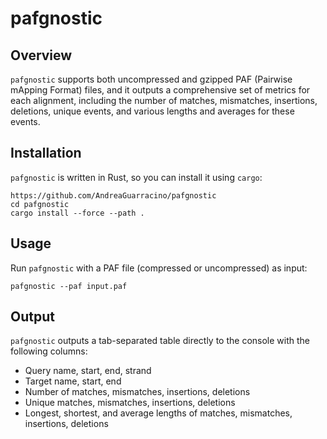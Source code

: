 # pafgnostic

## Overview
`pafgnostic` supports both uncompressed and gzipped PAF (Pairwise mApping Format) files, and it outputs a comprehensive set of metrics for each alignment, including the number of matches, mismatches, insertions, deletions, unique events, and various lengths and averages for these events.

## Installation

`pafgnostic` is written in Rust, so you can install it using `cargo`:

```shell
https://github.com/AndreaGuarracino/pafgnostic
cd pafgnostic
cargo install --force --path .
```

## Usage
Run `pafgnostic` with a PAF file (compressed or uncompressed) as input:

```shell
pafgnostic --paf input.paf
```

## Output
`pafgnostic` outputs a tab-separated table directly to the console with the following columns:

- Query name, start, end, strand
- Target name, start, end
- Number of matches, mismatches, insertions, deletions
- Unique matches, mismatches, insertions, deletions
- Longest, shortest, and average lengths of matches, mismatches, insertions, deletions
